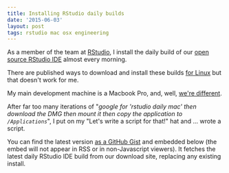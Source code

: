 ```yaml
---
title: Installing RStudio daily builds
date: '2015-06-03'
layout: post
tags: rstudio mac osx engineering
---
```


As a member of the team at [RStudio](http://rstudio.com), I install the daily
build of our
[open source RStudio IDE](http://www.rstudio.com/products/rstudio/) almost
every morning.

There are published ways to download and install these builds
[for Linux](http://stackoverflow.com/a/15046636) but that doesn't work for me.

My main development machine is a Macbook Pro, and, well, 
[we're different](http://en.wikipedia.org/wiki/Think_different).

After far too many iterations of "*google for 'rstudio daily mac' then
download the DMG then mount it then copy the application to `/Applications`*",
I put on my "Let's write a script for that!" hat and ... wrote a script.

You can find the latest version [as a GitHub Gist](https://gist.github.com/aronatkins/ac3934e08d2961285bef) 
and embedded below (the embed will not appear in RSS or in non-Javascript
viewers). It fetches the latest daily RStudio IDE build from our download
site, replacing any existing install.

<script src="https://gist.github.com/aronatkins/ac3934e08d2961285bef.js"></script>
